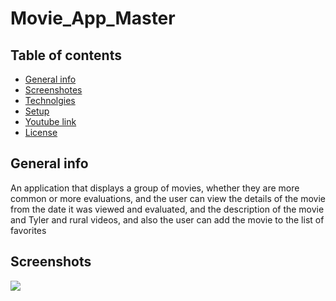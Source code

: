 # Movie_App_Master
## Table of contents
- [General info](#General-info)
- [Screenshotes](#Screenshotes) 
- [Technolgies](#Technolgies)
- [Setup](#Setup)
- [Youtube link](#Youtube-link) 
- [License](#Licence)
## General info
An application that displays a group of movies, whether they are more common or more evaluations, and the user can view the details of the movie from the date it was viewed and evaluated, and the description of the movie and Tyler and rural videos, and also the user can add the movie to the list of favorites
## Screenshots
<img src="Movie_App_Master/images/DetailsScreen.jpg"/>


